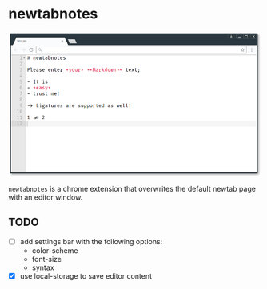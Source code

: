 # newtabnotes

![screenshot](screenshot.png)

`newtabnotes` is a chrome extension that overwrites the default newtab page with an editor window.

## TODO

- [ ] add settings bar with the following options:
	- color-scheme
	- font-size
	- syntax
- [x] use local-storage to save editor content
